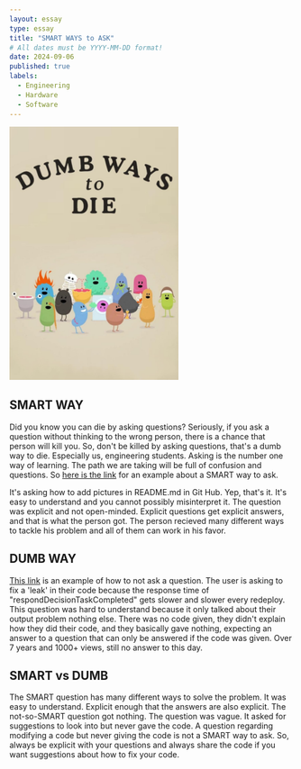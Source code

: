 ```yaml
---
layout: essay
type: essay
title: "SMART WAYS to ASK"
# All dates must be YYYY-MM-DD format!
date: 2024-09-06
published: true
labels:
  - Engineering
  - Hardware
  - Software
---
```


<img width="300" class="rounded float-start pe-4" src="../img/Dumbways2die.jpg">

## SMART WAY
Did you know you can die by asking questions? Seriously, if you ask a question without thinking to the wrong person, there is a chance that person will kill you. 
So, don't be killed by asking questions, that's a dumb way to die. Especially us, engineering students. Asking is the number one way of learning. The path we are taking 
will be full of confusion and questions. So [here is the link](https://stackoverflow.com/questions/14494747/how-to-add-images-to-readme-md-on-github) for an example about 
a SMART way to ask.

It's asking how to add pictures in README.md in Git Hub. Yep, that's it. It's easy to understand and you cannot possibly misinterpret it. The question was explicit and not open-minded. Explicit questions get explicit answers, and that is what the person got. The person recieved many different ways to tackle his problem and all of them can work in his favor. 

## DUMB WAY

[This link](https://stackoverflow.com/questions/42464585/swf-responddecisiontaskcompleted-call-response-time-degrade-overtime) is an example of how to not ask a question. The user is asking to fix a 'leak' in their code because the response time of "respondDecisionTaskCompleted" gets slower and slower every redeploy. This question was hard to understand because it only talked about their output problem nothing else. There was no code given, they didn't explain how they did their code, and they basically gave nothing, expecting an answer to a question that can only be answered if the code was given. Over 7 years and 1000+ views, still no answer to this day.

## SMART vs DUMB
The SMART question has many different ways to solve the problem. It was easy to understand. Explicit enough that the answers are also explicit. The not-so-SMART question got nothing. The question was vague. It asked for suggestions to look into but never gave the code. A question regarding modifying a code but never giving the code is not a SMART way to ask. So, always be explicit with your questions and always share the code if you want suggestions about how to fix your code. 
